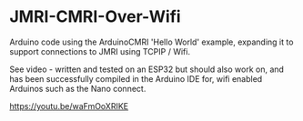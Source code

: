 # JMRI-CMRI-Over-Wifi
Arduino code using the ArduinoCMRI 'Hello World' example, expanding it to support connections to JMRI using TCPIP / Wifi.

See video - written and tested on an ESP32 but should also work on, and has been successfully compiled in the Arduino IDE for, wifi enabled Arduinos such as the Nano connect.

https://youtu.be/waFmOoXRIKE
